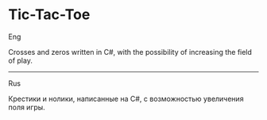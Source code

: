 # Tic-Tac-Toe

Eng

Crosses and zeros written in C#, with the possibility of increasing the field of play.
________________________________________________________________________________________________________________________________________________________________________________________________________________________________


Rus

Крестики и нолики, написанные на C#, с возможностью увеличения поля игры.
